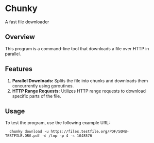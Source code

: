 # Chunky
A fast file downloader

## Overview
This program is a command-line tool that downloads a file over HTTP in parallel. 

## Features
1. **Parallel Downloads:** Splits the file into chunks and downloads them concurrently using goroutines.
2. **HTTP Range Requests:** Utilizes HTTP range requests to download specific parts of the file.

## Usage
To test the program, use the following example URL:

```shell
  chunky download -u https://files.testfile.org/PDF/50MB-TESTFILE.ORG.pdf -d /tmp -p 4 -s 1048576
```
